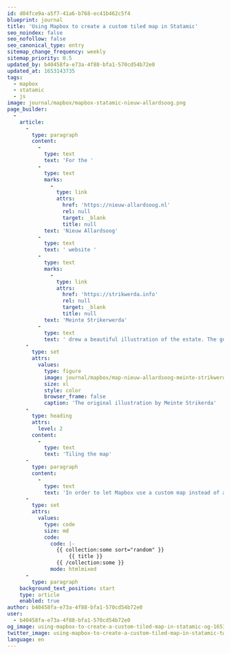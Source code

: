 ```yaml
---
id: d04fce9a-a5f7-41a6-b768-ec41b462c5f4
blueprint: journal
title: 'Using Mapbox to create a custom tiled map in Statamic'
seo_noindex: false
seo_nofollow: false
seo_canonical_type: entry
sitemap_change_frequency: weekly
sitemap_priority: 0.5
updated_by: b40458fa-e73a-4f88-bfa1-570cd54b72e0
updated_at: 1653143735
tags:
  - mapbox
  - statamic
  - js
image: journal/mapbox/mapbox-statamic-nieuw-allardsoog.png
page_builder:
  -
    article:
      -
        type: paragraph
        content:
          -
            type: text
            text: 'For the '
          -
            type: text
            marks:
              -
                type: link
                attrs:
                  href: 'https://nieuw-allardsoog.nl'
                  rel: null
                  target: _blank
                  title: null
            text: 'Nieuw Allardsoog'
          -
            type: text
            text: ' website '
          -
            type: text
            marks:
              -
                type: link
                attrs:
                  href: 'https://strikwerda.info'
                  rel: null
                  target: _blank
                  title: null
            text: 'Meinte Strikerwerda'
          -
            type: text
            text: ' drew a beautiful illustration of the estate. The goal is to make this illustration interactive and zoomable and filled with interactive points of interest. Let''s go!'
      -
        type: set
        attrs:
          values:
            type: figure
            image: journal/mapbox/map-nieuw-allardsoog-meinte-strikwerda.jpg
            size: xl
            style: color
            browser_frame: false
            caption: 'The original illustration by Meinte Strikerda'
      -
        type: heading
        attrs:
          level: 2
        content:
          -
            type: text
            text: 'Tiling the map'
      -
        type: paragraph
        content:
          -
            type: text
            text: 'In order to let Mapbox use a custom map instead of a geographical world map we have to generate tiles of various zoom levels. '
      -
        type: set
        attrs:
          values:
            type: code
            size: md
            code:
              code: |-
                {{ collection:some sort="random" }}
                	{{ title }}
                {{ /collection:some }}
              mode: htmlmixed
      -
        type: paragraph
    background_text_position: start
    type: article
    enabled: true
author: b40458fa-e73a-4f88-bfa1-570cd54b72e0
user:
  - b40458fa-e73a-4f88-bfa1-570cd54b72e0
og_image: using-mapbox-to-create-a-custom-tiled-map-in-statamic-og-1653124241.png
twitter_image: using-mapbox-to-create-a-custom-tiled-map-in-statamic-twitter-1653124241.png
language: en
---
```

